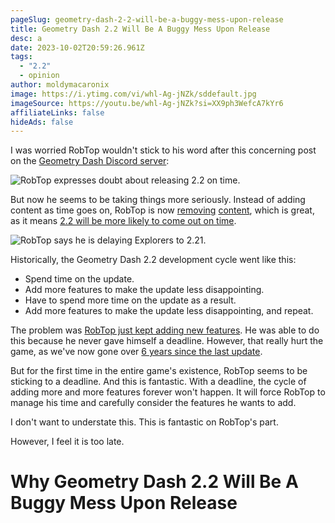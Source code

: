 ```yaml
---
pageSlug: geometry-dash-2-2-will-be-a-buggy-mess-upon-release
title: Geometry Dash 2.2 Will Be A Buggy Mess Upon Release
desc: a
date: 2023-10-02T20:59:26.961Z
tags:
  - "2.2"
  - opinion
author: moldymacaronix
image: https://i.ytimg.com/vi/whl-Ag-jNZk/sddefault.jpg
imageSource: https://youtu.be/whl-Ag-jNZk?si=XX9ph3WefcA7kYr6
affiliateLinks: false
hideAds: false
---
```

I was worried RobTop wouldn't stick to his word after this concerning post on the [Geometry Dash Discord server](/posts/geometry-dash-discord-server-how-to-join-request-levels/):

![RobTop expresses doubt about releasing 2.2 on time.](https://pbs.twimg.com/media/F7NCRI4W0AEoqDl?format=png&name=small)

But now he seems to be taking things more seriously. Instead of adding content as time goes on, RobTop is now [removing](/posts/robtop-cancels-geometry-dash-2-2-versus-mode-after-6-years-of-development/) [content](/posts/explorers-delayed-until-after-geometry-dash-2-2/), which is great, as it means [2.2 will be more likely to come out on time](/posts/geometry-dash-2-2-release-date-might-get-delayed-to-after-october/).

![RobTop says he is delaying Explorers to 2.21.](https://pbs.twimg.com/media/F7tfqtoXwAAZ5SC?format=png&name=small)

Historically, the Geometry Dash 2.2 development cycle went like this:

- Spend time on the update.
- Add more features to make the update less disappointing.
- Have to spend more time on the update as a result.
- Add more features to make the update less disappointing, and repeat.

The problem was [RobTop just kept adding new features](/posts/final-geometry-dash-2-2-sneak-peek-released-by-robtop-games/). He was able to do this because he never gave himself a deadline. However, that really hurt the game, as we've now gone over [6 years since the last update](/posts/geometry-dash-2-2-wait-turns-6-years-old/).

But for the first time in the entire game's existence, RobTop seems to be sticking to a deadline. And this is fantastic. With a deadline, the cycle of adding more and more features forever won't happen. It will force RobTop to manage his time and carefully consider the features he wants to add.

I don't want to understate this. This is fantastic on RobTop's part.

However, I feel it is too late.

# Why Geometry Dash 2.2 Will Be A Buggy Mess Upon Release

